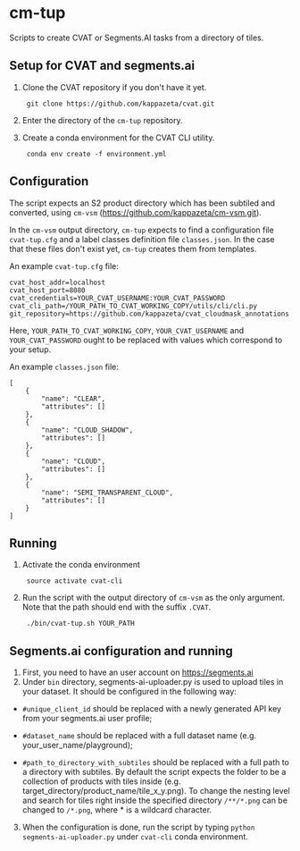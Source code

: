 # cm-tup

Scripts to create CVAT or Segments.AI tasks from a directory of tiles.

## Setup for CVAT and segments.ai

1. Clone the CVAT repository if you don't have it yet.

        git clone https://github.com/kappazeta/cvat.git

2. Enter the directory of the `cm-tup` repository.

3. Create a conda environment for the CVAT CLI utility.

        conda env create -f environment.yml

## Configuration

The script expects an S2 product directory which has been subtiled and converted, using `cm-vsm` (<https://github.com/kappazeta/cm-vsm.git>).

In the `cm-vsm` output directory, `cm-tup` expects to find a configuration file `cvat-tup.cfg` and a label classes definition file `classes.json`. In the case that these files don't exist yet, `cm-tup` creates them from templates.

An example `cvat-tup.cfg` file:

```
cvat_host_addr=localhost
cvat_host_port=8080
cvat_credentials=YOUR_CVAT_USERNAME:YOUR_CVAT_PASSWORD
cvat_cli_path=/YOUR_PATH_TO_CVAT_WORKING_COPY/utils/cli/cli.py
git_repository=https://github.com/kappazeta/cvat_cloudmask_annotations.git
```

Here, `YOUR_PATH_TO_CVAT_WORKING_COPY`, `YOUR_CVAT_USERNAME` and `YOUR_CVAT_PASSWORD` ought to be replaced with values which correspond to your setup.

An example `classes.json` file:

```
[
    {   
        "name": "CLEAR",
        "attributes": []
    },  
    {   
        "name": "CLOUD_SHADOW",
        "attributes": []
    },  
    {   
        "name": "CLOUD",
        "attributes": []
    },  
    {   
        "name": "SEMI_TRANSPARENT_CLOUD",
        "attributes": []
    }   
]
```

##  Running

1. Activate the conda environment

        source activate cvat-cli

2. Run the script with the output directory of `cm-vsm` as the only argument. Note that the path should end with the suffix `.CVAT`.

        ./bin/cvat-tup.sh YOUR_PATH

## Segments.ai configuration and running

1. First, you need to have an user account on https://segments.ai
2. Under `bin` directory, segments-ai-uploader.py is used to upload tiles in your dataset.
It should be configured in the following way:

- `#unique_client_id` should be replaced with a newly generated API key from your segments.ai user profile;
 
- `#dataset_name` should be replaced with a full dataset name (e.g. your_user_name/playground);

- `#path_to_directory_with_subtiles` should be replaced with a full path to a directory with subtiles. By default the script expects the folder to be a collection of products with tiles inside (e.g. target_directory/product_name/tile_x_y.png). To change the nesting level and search for tiles right inside the specified directory `/**/*.png` can be changed to `/*.png`, where * is a wildcard character.
 
3. When the configuration is done, run the script by typing `python segments-ai-uploader.py` under `cvat-cli` conda environment.
 
